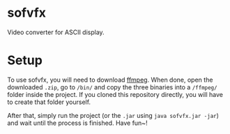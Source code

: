 # sofvfx
 Video converter for ASCII display.

# Setup
To use sofvfx, you will need to download [ffmpeg](https://www.ffmpeg.org/).
When done, open the downloaded `.zip`, go to `/bin/` and copy the three binaries into a `/ffmpeg/` folder inside the project.
If you cloned this repository directly, you will have to create that folder yourself.

After that, simply run the project (or the `.jar` using `java sofvfx.jar -jar`) and wait until the process is finished. 
Have fun~!
